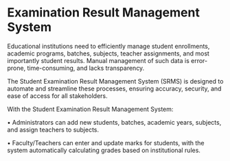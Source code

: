# Examination Result Management System

Educational institutions need to efficiently manage student enrollments, academic programs, batches, subjects, teacher assignments, and most importantly student results. Manual management of such data is error-prone, time-consuming, and lacks transparency. 

The Student Examination Result Management System (SRMS) is designed to automate and streamline these processes, ensuring accuracy, security, and ease of access for all stakeholders.

With the Student Examination Result Management System:

• Administrators can add new students, batches, academic years, subjects, and assign teachers to subjects.

• Faculty/Teachers can enter and update marks for students, with the system automatically calculating grades based on institutional rules.
